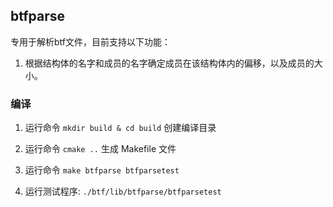 



## btfparse

专用于解析btf文件，目前支持以下功能：

1. 根据结构体的名字和成员的名字确定成员在该结构体内的偏移，以及成员的大小。


### 编译

1. 运行命令 `mkdir build & cd build` 创建编译目录

2. 运行命令 `cmake ..` 生成 Makefile 文件

3. 运行命令 `make btfparse btfparsetest`

4. 运行测试程序: `./btf/lib/btfparse/btfparsetest`
